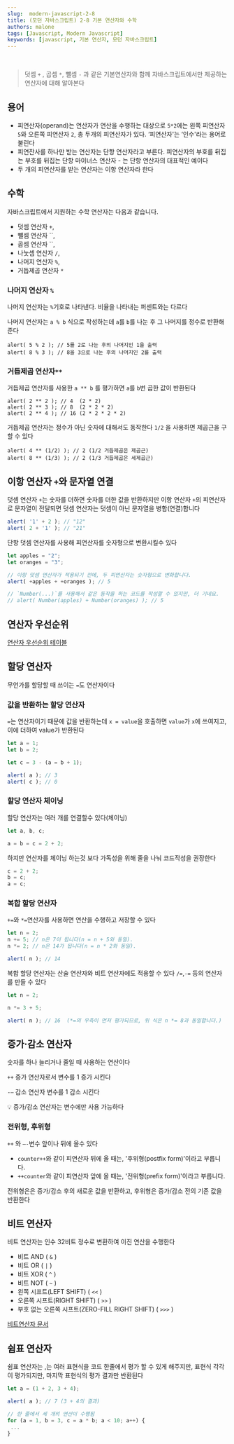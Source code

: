 ```yaml
---
slug:  modern-javascript-2-8
title: (모던 자바스크립트) 2-8 기본 연산자와 수학
authors: malone
tags: [Javascript, Modern Javascript]
keywords: [javascript, 기본 연산자, 모던 자바스크립트]
---
```

<br/>

> 덧셈 `+` , 곱셈 `*`, 뺄셈 `-` 과 같은 기본연산자와 함께 자바스크립트에서만 제공하는  연산자에 대해 알아본다
> 

## 용어

- 피연산자(operand)는 연산자가 연산을 수행하는 대상으로 `5*2`에는 왼쪽 피연산자 `5`와 오른쪽 피연산자 `2`, 총 두개의 피연산자가 있다. ‘피연산자'는 ‘인수'라는 용어로 불린다
- 피연잔사를 하나만 받는 연산자는 단항 연산자라고 부른다. 피연산자의 부호를 뒤집는 부호를 뒤집는 단항 마이너스 연산자 - 는 단항 연산자의 대표적인 예이다
- 두 개의 피연산자를 받는 연산자는 이항 연산자라 한다

## 수학

자바스크립트에서 지원하는 수학 연산자는 다음과 같습니다.

- 덧셈 연산자 `+`,
- 뺄셈 연산자 ``,
- 곱셈 연산자 ``,
- 나눗셈 연산자 `/`,
- 나머지 연산자 `%`,
- 거듭제곱 연산자 `*`

### 나머지 연산자 `%`

나머지 연산자는 `%`기호로 나타낸다. 비율을 나타내는 퍼센트와는 다르다

나머지 연산자는 `a % b` 식으로 작성하는데 `a`를 `b`를 나눈 후 그 나머지를 정수로 반환해준다

```tsx
alert( 5 % 2 ); // 5를 2로 나눈 후의 나머지인 1을 출력
alert( 8 % 3 ); // 8을 3으로 나눈 후의 나머지인 2를 출력
```

### 거듭제곱 연산자`**`

거듭제곱 연산자를 사용한 `a ** b` 를 평가하면 `a`를 `b`번 곱한 값이 반환된다

```tsx
alert( 2 ** 2 ); // 4  (2 * 2)
alert( 2 ** 3 ); // 8  (2 * 2 * 2)
alert( 2 ** 4 ); // 16 (2 * 2 * 2 * 2)
```

거듭제곱 연산자는 정수가 아닌 숫자에 대해서도 동작한다 `1/2` 을 사용하면 제곱근을 구할 수 있다

```tsx
alert( 4 ** (1/2) ); // 2 (1/2 거듭제곱은 제곱근)
alert( 8 ** (1/3) ); // 2 (1/3 거듭제곱은 세제곱근)
```

## 이항 연산자 `+`와 문자열 연결

덧셈 연산자 `+`는 숫자를 더하면 숫자를 더한 값을 반환하지만 이항 연산자 `+`의 피연산자로 문자열이 전달되면 덧셈 연산자는 덧셈이 아닌 문자열을 병합(연결)합니다

```jsx
alert( '1' + 2 ); // "12"
alert( 2 + '1' ); // "21"
```

단항 덧셈 연산자를 사용해 피연산자를 숫자형으로 변환시킬수 있다

```jsx
let apples = "2";
let oranges = "3";

// 이항 덧셈 연산자가 적용되기 전에, 두 피연산자는 숫자형으로 변화합니다.
alert( +apples + +oranges ); // 5

// `Number(...)`를 사용해서 같은 동작을 하는 코드를 작성할 수 있지만, 더 기네요.
// alert( Number(apples) + Number(oranges) ); // 5
```

## 연산자 우선순위

[연산자 우선순위 테이블](https://developer.mozilla.org/en-US/docs/Web/JavaScript/Reference/Operators/Operator_Precedence)

## 할당 연산자

무언가를 할당할 때 쓰이는 `=`도 연산자이다 

### 값을 반환하는 할당 연산자

`=`는 연산자이기 때문에  값을 반환하는데 `x = value`을 호출하면 `value`가 `x`에 쓰여지고, 이에 더하여 value가 반환된다

```jsx
let a = 1;
let b = 2;

let c = 3 - (a = b + 1);

alert( a ); // 3
alert( c ); // 0
```

### 할당 연산자 체이닝

할당 연산자는 여러 개를 연결할수 있다(체이닝)

```jsx
let a, b, c;

a = b = c = 2 + 2;
```

하지만 연산자를 체이닝 하는것 보다 가독성을 위해 줄을 나눠 코드작성을 권장한다

```jsx
c = 2 + 2;
b = c;
a = c;
```

### 복합 할당 연산자

`+=`와 `*=`연산자를 사용하면 연산을 수행하고 저장할 수 있다

```jsx
let n = 2;
n += 5; // n은 7이 됩니다(n = n + 5와 동일).
n *= 2; // n은 14가 됩니다(n = n * 2와 동일).

alert( n ); // 14
```

복합 할당 연산자는 산술 연산자와 비트 연산자에도 적용할 수 있다 `/=`,`-=` 등의 연산자를 만들 수 있다

```jsx
let n = 2;

n *= 3 + 5;

alert( n ); // 16  (*=의 우측이 먼저 평가되므로, 위 식은 n *= 8과 동일합니다.)
```

## 증가·감소 연산자

숫자를 하나 늘리거나 줄일 때 사용하는 연산이다

`++` 증가 연산자로서 변수를 1 증가 시킨다

`-—`  감소 연산자 변수를 1 감소 시킨다

<aside>
💡 증가/감소 연산자는 변수에만 사용 가능하다

</aside>

### 전위형, 후위형

`++` 와 `—-`변수 앞이나 뒤에 올수 있다

- `counter++`와 같이 피연산자 뒤에 올 때는, '후위형(postfix form)'이라고 부릅니다.
- `++counter`와 같이 피연산자 앞에 올 때는, '전위형(prefix form)'이라고 부릅니다.

전위형은은 증가/감소 후의 새로운 값을 반환하고, 후위형은 증가/감소 전의 기존 값을 반환한다

## 비트 연산자

비트 연산자는 인수 32비트 정수로 변환하여 이진 연산을 수행한다

- 비트 AND ( `&` )
- 비트 OR ( `|` )
- 비트 XOR ( `^` )
- 비트 NOT ( `~` )
- 왼쪽 시프트(LEFT SHIFT) ( `<<` )
- 오른쪽 시프트(RIGHT SHIFT) ( `>>` )
- 부호 없는 오른쪽 시프트(ZERO-FILL RIGHT SHIFT) ( `>>>` )

[비트연산자 문서](https://developer.mozilla.org/en-US/docs/Web/JavaScript/Reference/Operators)

## 쉼표 연산자

쉼표 연산자는 ,는 여러 표현식을 코드 한줄에서 평가 할 수 있게 해주지만, 표현식 각각이 평가되지만, 마지막 표현식의 평가 결과만 반환된다
```jsx
let a = (1 + 2, 3 + 4);

alert( a ); // 7 (3 + 4의 결과)

// 한 줄에서 세 개의 연산이 수행됨
for (a = 1, b = 3, c = a * b; a < 10; a++) {
 ...
}
```
